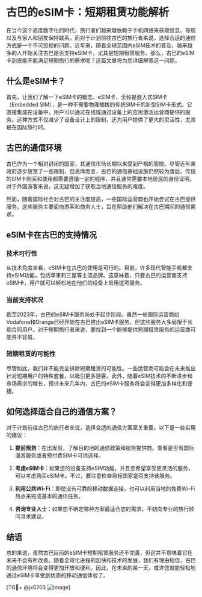 # 古巴的eSIM卡：短期租赁功能解析

在当今这个高度数字化的时代，旅行者们越来越依赖于手机网络来获取信息、导航以及与家人和朋友保持联系。而对于计划前往古巴的旅行者来说，选择合适的通信方式是一个不可忽视的问题。近年来，随着全球范围内eSIM技术的普及，越来越多的人开始关注古巴是否支持eSIM卡，尤其是短期租赁服务。那么，古巴的eSIM卡到底能不能满足短期旅行的需求呢？这篇文章将为您详细解答这一问题。

## 什么是eSIM卡？

首先，让我们了解一下eSIM卡的概念。eSIM卡，全称是嵌入式SIM卡（Embedded SIM），是一种不需要物理插拔的传统SIM卡的新型SIM卡形式。它直接集成在设备中，用户可以通过在线或通过设备上的应用激活运营商提供的服务。这种方式不仅减少了设备设计上的限制，还为用户提供了更大的灵活性，尤其是在国际旅行时。

## 古巴的通信环境

古巴作为一个相对封闭的国家，其通信市场长期以来受到严格的管控。尽管近年来政府逐步放宽了一些限制，但总体而言，古巴的通信基础设施仍然较为落后。传统的SIM卡购买和使用都需要遵循一定的程序，并且通常需要本地居民的身份证明。对于外国游客来说，这无疑增加了获取当地通信服务的难度。

然而，随着国际社会对古巴的关注度提高，一些国际运营商也开始尝试在古巴提供服务。这些服务主要面向游客和商务人士，旨在帮助他们解决在古巴期间的通信需求。

## eSIM卡在古巴的支持情况

### 技术可行性

从技术角度来看，eSIM卡在古巴的使用是可行的。目前，许多现代智能手机都支持eSIM功能，包括苹果和三星等主流品牌。这意味着，只要古巴的运营商支持eSIM卡，用户就可以轻松地在他们的设备上启用这项服务。

### 当前支持状况

截至2023年，古巴的eSIM卡服务尚处于起步阶段。虽然一些国际运营商如Vodafone和Orange已经开始在古巴推出eSIM卡服务，但这些服务大多局限于长期合同用户。对于短期旅行者来说，要找到一个能够提供短期租赁服务的运营商可能并不容易。

### 短期租赁的可能性

尽管如此，我们并不能完全排除短期租赁的可能性。一些运营商可能会在未来推出针对短期用户的特殊套餐，以吸引更多游客。此外，随着eSIM技术的不断进步和市场需求的增长，预计未来几年内，古巴的eSIM卡服务将会变得更加多样化和便捷。

## 如何选择适合自己的通信方案？

对于计划前往古巴的旅行者来说，选择合适的通信方案至关重要。以下是一些实用的建议：

1. **提前规划**：在出发前，了解目的地的通信政策和服务提供商。查看是否有国际漫游服务或者预付费SIM卡可供选择。
   
2. **考虑eSIM卡**：如果您的设备支持eSIM功能，并且您希望享受更灵活的服务，可以考虑购买eSIM卡。不过，要注意检查目标国家是否支持该服务。

3. **利用公共Wi-Fi**：即使没有可靠的移动数据连接，也可以利用当地的免费Wi-Fi热点来完成基本的通讯任务。

4. **咨询专业人士**：如果您不确定哪种方案最适合您的需求，不妨向专业的旅行顾问寻求建议。

## 结语

总的来说，虽然古巴目前的eSIM卡短期租赁服务还不完善，但这并不意味着它在未来不会有所改善。随着全球化进程的加快和技术的发展，我们有理由相信，古巴的通信环境将会变得更加开放和便利。因此，在未来的某一天，或许您就能轻松地通过eSIM卡享受到优质的移动通信体验了。

[TG💪+ @jx0703 ![Image](https://github.com/user-attachments/assets/dbca1d08-cadb-493c-b0ec-ad6f7a83f270)]